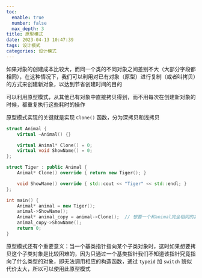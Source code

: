 ```yaml
---
toc:
  enable: true
  number: false
  max_depth: 3
title: 原型模式
date: 2023-04-13 10:47:39
tags: 设计模式
categories: 设计模式
---
```


如果对象的创建成本比较大，而同一个类的不同对象之间差别不大（大部分字段都相同），在这种情况下，我们可以利用对已有对象（原型）进行复制（或者叫拷贝）的方式来创建新对象，以达到节省创建时间的目的

可以利用原型模式，从其他已有对象中直接拷贝得到，而不用每次在创建新对象的时候，都重复执行这些耗时的操作

原型模式实现的关键就是实现 `Clone()` 函数，分为深拷贝和浅拷贝

```cpp
struct Animal {
    virtual ~Animal() {}

    virtual Animal* Clone() = 0;
    virtual void ShowName() = 0;
};

struct Tiger : public Animal {
    Animal* Clone() override { return new Tiger(); }

    void ShowName() override { std::cout << "Tiger" << std::endl; }
};

int main() {
    Animal* animal = new Tiger();
    animal->ShowName();
    Animal* animal_copy = animal->Clone();  // 想要一个和animal完全相同的实例
    animal_copy->ShowName();
    return 0;
}
```

原型模式还有个重要意义：当一个基类指针指向某个子类对象时，这时如果想要拷贝这个子类对象是比较困难的，因为只通过一个基类指针我们不知道该指针究竟指向了什么类型的对象，即无法调用相应的构造函数，通过 `typeid` 加 `switch` 貌似代价太大，所以可以使用此原型模式